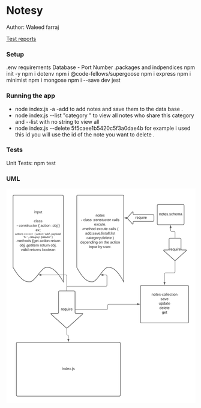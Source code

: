 # Notesy
Author: Waleed farraj

[Test reports](https://github.com/waleed-401-advanced-javascript/notes/actions)

### Setup
.env requirements
Database - Port Number
.packages and indpendices 
npm init -y 
npm i dotenv
npm i @code-fellows/supergoose
npm i express 
npm i minimist
npm i mongose 
npm i --save dev jest

### Running the app
 - node index.js  -a -add to add notes and save them to the data base .
 - node index.js --list "category "  to view all notes who share this category and --list with no string to view all 
 - node index.js --delete 5f5caee1b5420c5f3a0dae4b for example i used this id you will use the id of the note you want to delete .

### Tests
Unit Tests: npm  test

### UML

![UML](images/Notesy.png)

